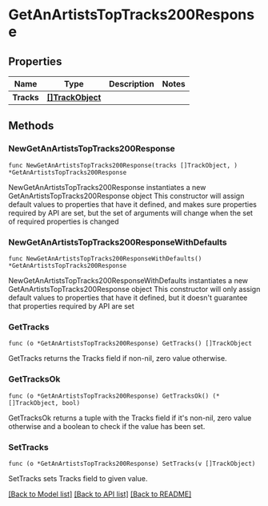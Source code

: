 # GetAnArtistsTopTracks200Response

## Properties

Name | Type | Description | Notes
------------ | ------------- | ------------- | -------------
**Tracks** | [**[]TrackObject**](TrackObject.md) |  | 

## Methods

### NewGetAnArtistsTopTracks200Response

`func NewGetAnArtistsTopTracks200Response(tracks []TrackObject, ) *GetAnArtistsTopTracks200Response`

NewGetAnArtistsTopTracks200Response instantiates a new GetAnArtistsTopTracks200Response object
This constructor will assign default values to properties that have it defined,
and makes sure properties required by API are set, but the set of arguments
will change when the set of required properties is changed

### NewGetAnArtistsTopTracks200ResponseWithDefaults

`func NewGetAnArtistsTopTracks200ResponseWithDefaults() *GetAnArtistsTopTracks200Response`

NewGetAnArtistsTopTracks200ResponseWithDefaults instantiates a new GetAnArtistsTopTracks200Response object
This constructor will only assign default values to properties that have it defined,
but it doesn't guarantee that properties required by API are set

### GetTracks

`func (o *GetAnArtistsTopTracks200Response) GetTracks() []TrackObject`

GetTracks returns the Tracks field if non-nil, zero value otherwise.

### GetTracksOk

`func (o *GetAnArtistsTopTracks200Response) GetTracksOk() (*[]TrackObject, bool)`

GetTracksOk returns a tuple with the Tracks field if it's non-nil, zero value otherwise
and a boolean to check if the value has been set.

### SetTracks

`func (o *GetAnArtistsTopTracks200Response) SetTracks(v []TrackObject)`

SetTracks sets Tracks field to given value.



[[Back to Model list]](../README.md#documentation-for-models) [[Back to API list]](../README.md#documentation-for-api-endpoints) [[Back to README]](../README.md)


